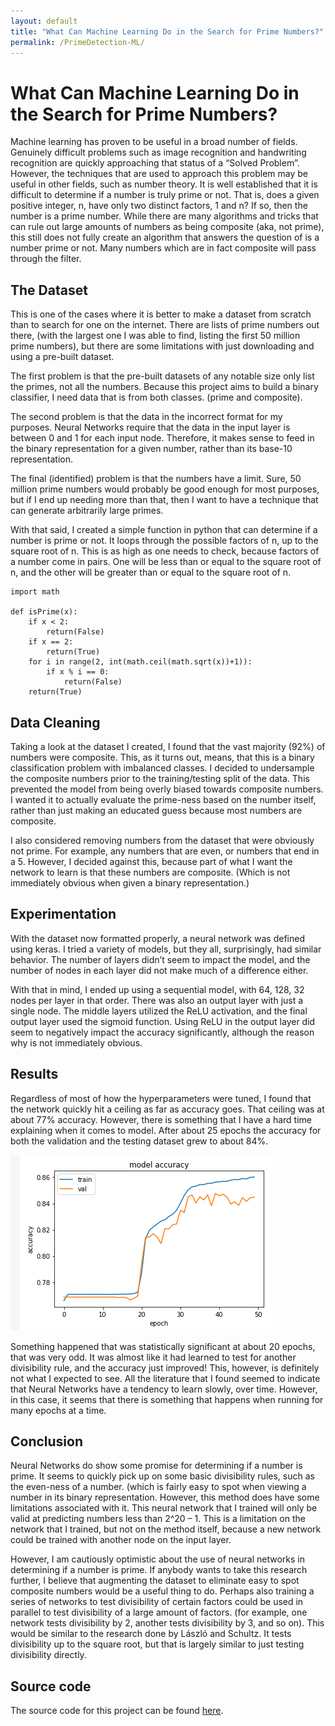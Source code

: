 ```yaml
---
layout: default
title: "What Can Machine Learning Do in the Search for Prime Numbers?"
permalink: /PrimeDetection-ML/
---
```


# What Can Machine Learning Do in the Search for Prime Numbers?

Machine learning has proven to be useful in a broad number of fields. Genuinely difficult problems such as image recognition and handwriting recognition are quickly approaching that status of a “Solved Problem”. However, the techniques that are used to approach this problem may be useful in other fields, such as number theory. It is well established that it is difficult to determine if a number is truly prime or not. That is, does a given positive integer, n, have only two distinct factors, 1 and n? If so, then the number is a prime number. While there are many algorithms and tricks that can rule out large amounts of numbers as being composite (aka, not prime), this still does not fully create an algorithm that answers the question of is a number prime or not. Many numbers which are in fact composite will pass through the filter.

## The Dataset

This is one of the cases where it is better to make a dataset from scratch than to search for one on the internet. There are lists of prime numbers out there, (with the largest one I was able to find, listing the first 50 million prime numbers), but there are some limitations with just downloading and using a pre-built dataset.

The first problem is that the pre-built datasets of any notable size only list the primes, not all the numbers. Because this project aims to build a binary classifier, I need data that is from both classes. (prime and composite). 

The second problem is that the data in the incorrect format for my purposes. Neural Networks require that the data in the input layer is between 0 and 1 for each input node. Therefore, it makes sense to feed in the binary representation for a given number, rather than its base-10 representation. 

The final (identified) problem is that the numbers have a limit. Sure, 50 million prime numbers would probably be good enough for most purposes, but if I end up needing more than that, then I want to have a technique that can generate arbitrarily large primes. 

With that said, I created a simple function in python that can determine if a number is prime or not. It loops through the possible factors of n, up to the square root of n. This is as high as one needs to check, because factors of a number come in pairs. One will be less than or equal to the square root of n, and the other will be greater than or equal to the square root of n.

```
import math

def isPrime(x):
    if x < 2:
        return(False)
    if x == 2:
        return(True)
    for i in range(2, int(math.ceil(math.sqrt(x))+1)):
        if x % i == 0:
            return(False)
    return(True)
```

## Data Cleaning

Taking a look at the dataset I created, I found that the vast majority (92%) of numbers were composite. This, as it turns out, means, that this is a binary classification problem with imbalanced classes. I decided to undersample the composite numbers prior to the training/testing split of the data. This prevented the model from being overly biased towards composite numbers. I wanted it to actually evaluate the prime-ness based on the number itself, rather than just making an educated guess because most numbers are composite.

I also considered removing numbers from the dataset that were obviously not prime. For example, any numbers that are even, or numbers that end in a 5. However, I decided against this, because part of what I want the network to learn is that these numbers are composite. (Which is not immediately obvious when given a binary representation.)

## Experimentation

With the dataset now formatted properly, a neural network was defined using keras. I tried a variety of models, but they all, surprisingly, had similar behavior. The number of layers didn’t seem to impact the model, and the number of nodes in each layer did not make much of a difference either. 

With that in mind, I ended up using a sequential model, with 64, 128, 32 nodes per layer in that order. There was also an output layer with just a single node. The middle layers utilized the ReLU activation, and the final output layer used the sigmoid function. Using ReLU in the output layer did seem to negatively impact the accuracy significantly, although the reason why is not immediately obvious. 

## Results

Regardless of most of how the hyperparameters were tuned, I found that the network quickly hit a ceiling as far as accuracy goes. That ceiling was at about 77% accuracy. However, there is something that I have a hard time explaining when it comes to model. After about 25 epochs the accuracy for both the validation and the testing dataset grew to about 84%.

![Prime Detection Results](./images/PrimeDetection-ML-Results.png)

Something happened that was statistically significant at about 20 epochs, that was very odd. It was almost like it had learned to test for another divisibility rule, and the accuracy just improved!  This, however, is definitely not what I expected to see. All the literature that I found seemed to indicate that Neural Networks have a tendency to learn slowly, over time. However, in this case, it seems that there is something that happens when running for many epochs at a time.

## Conclusion

Neural Networks do show some promise for determining if a number is prime. It seems to quickly pick up on some basic divisibility rules, such as the even-ness of a number. (which is fairly easy to spot when viewing a number in its binary representation. However, this method does have some limitations associated with it. This neural network that I trained will only be valid at predicting numbers less than 2^20 – 1. This is a limitation on the network that I trained, but not on the method itself, because a new network could be trained with another node on the input layer.

However, I am cautiously optimistic about the use of neural networks in determining if a number is prime. If anybody wants to take this research further, I believe that augmenting the dataset to eliminate easy to spot composite numbers would be a useful thing to do. Perhaps also training a series of networks to test divisibility of certain factors could be used in parallel to test divisibility of a large amount of factors. (for example, one network tests divisibility by 2, another tests divisibility by 3, and so on). This would be similar to the research done by László and Schultz. It tests divisibility up to the square root, but that is largely similar to just testing divisibility directly.

## Source code

The source code for this project can be found [here](https://github.com/Brandonsams/ML-DetectingPrimes).